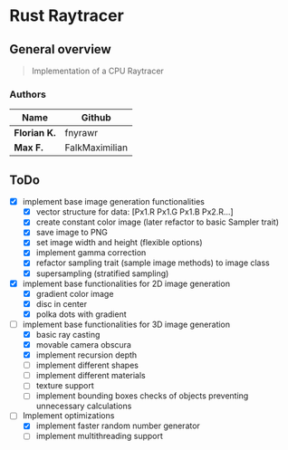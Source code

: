 # Rust Raytracer

## General overview
> Implementation of a CPU Raytracer

### Authors
| Name           | Github  |
|----------------|---------|
| **Florian K.** | fnyrawr |
| **Max F.**     | FalkMaximilian    |

## ToDo
- [x] implement base image generation functionalities
  - [x] vector structure for data: [Px1.R Px1.G Px1.B Px2.R...]
  - [x] create constant color image (later refactor to basic Sampler trait)
  - [x] save image to PNG
  - [x] set image width and height (flexible options)
  - [x] implement gamma correction
  - [x] refactor sampling trait (sample image methods) to image class
  - [x] supersampling (stratified sampling)
- [x] implement base functionalities for 2D image generation
  - [x] gradient color image
  - [x] disc in center
  - [x] polka dots with gradient
- [ ] implement base functionalities for 3D image generation
  - [x] basic ray casting
  - [x] movable camera obscura
  - [x] implement recursion depth
  - [ ] implement different shapes
  - [ ] implement different materials
  - [ ] texture support
  - [ ] implement bounding boxes checks of objects preventing unnecessary calculations
- [ ] Implement optimizations
  - [x] implement faster random number generator
  - [ ] implement multithreading support
